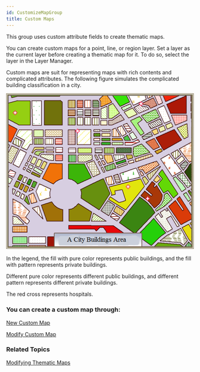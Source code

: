 ```yaml
---
id: CustomizeMapGroup
title: Custom Maps
---
```

This group uses custom attribute fields to create thematic maps.

You can create custom maps for a point, line, or region layer. Set a layer as the current layer before creating a thematic map for it. To do so, select the layer in the Layer Manager.

Custom maps are suit for representing maps with rich contents and complicated attributes. The following figure simulates the complicated building classification in a city.

![](img/customexmple.png)  
  
In the legend, the fill with pure color represents public buildings, and the fill with pattern represents private buildings.

Different pure color represents different public buildings, and different pattern represents different private buildings.

The red cross represents hospitals.

### You can create a custom map through:

[New Custom Map](CustomizeMapDefault)

[Modify Custom Map](CustomizeMapGroupDia)

### Related Topics

[Modifying Thematic Maps](../EditingMap/EditingMap)
